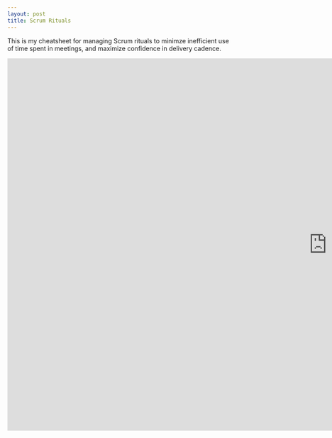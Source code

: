 ```yaml
---
layout: post
title: Scrum Rituals
---
```


This is my cheatsheet for managing Scrum rituals to minimze inefficient use of time spent in meetings, and maximize confidence in delivery cadence.

<iframe src="https://docs.google.com/presentation/d/e/2PACX-1vQGimr56WoSc4C6a1YpCzo-wRPxsWwXnTI-gFn-2nTBzB4zVePk8cb7-amMu2k8hfbplvtr8e1heqCf/embed?start=false&loop=false&delayms=3000" frameborder="0" width="1440" height="839" allowfullscreen="true" mozallowfullscreen="true" webkitallowfullscreen="true"></iframe>